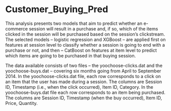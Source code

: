 # Customer_Buying_Pred

This analysis presents two models that aim to predict whether an e-commerce session will result in a 
purchase and, if so, which of the items clicked in the session will be purchased based on the session’s 
clickstream. The selected models – logistic regression and XGBoost – are applied first on features at 
session level to classify whether a session is going to end with a purchase or not, and then – CatBoost on 
features at item level to predict which items are going to be purchased in that buying session.

The data available consists of two files – the yoochoose-clicks.dat and the yoochoose-buys.dat – covering 
six months going from April to September 2014. In the yoochoose-clicks.dat file, each row corresponds 
to a click on an item that the user has made during a session. The columns are Session ID, Timestamp 
(i.e., when the click occurred), Item ID, Category. In the yoochoose-buys.dat file each row corresponds 
to an item being purchased. The columns are Session ID, Timestamp (when the buy occurred), Item ID, 
Price, Quantity. 
